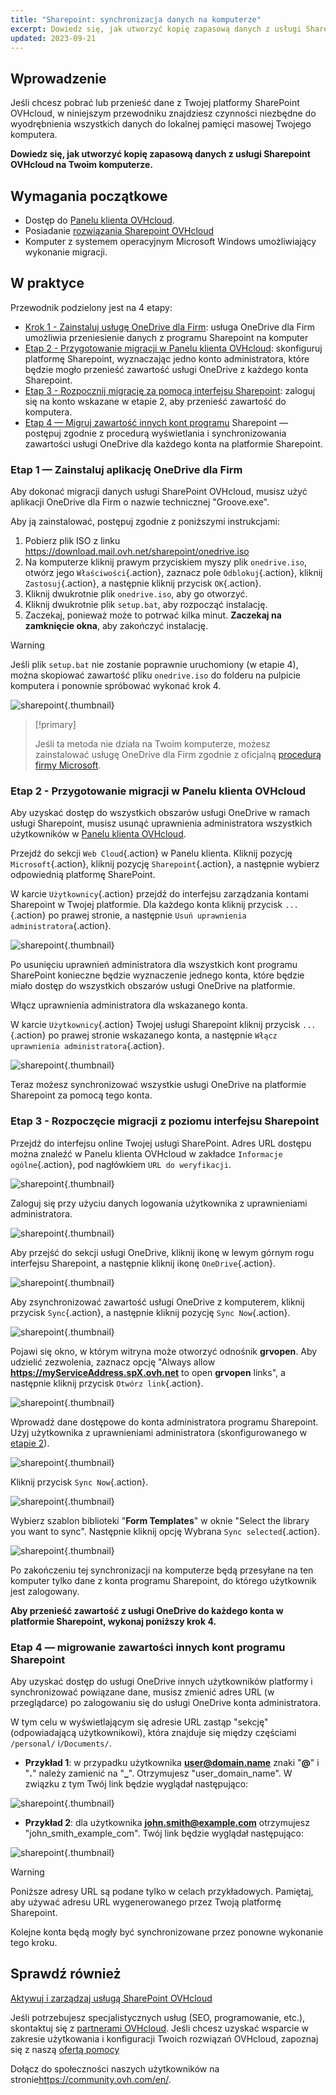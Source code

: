 ```yaml
---
title: "Sharepoint: synchronizacja danych na komputerze"
excerpt: Dowiedz się, jak utworzyć kopię zapasową danych z usługi Sharepoint OVHcloud na Twoim komputerze
updated: 2023-09-21
---
```


## Wprowadzenie

Jeśli chcesz pobrać lub przenieść dane z Twojej platformy SharePoint OVHcloud, w niniejszym przewodniku znajdziesz czynności niezbędne do wyodrębnienia wszystkich danych do lokalnej pamięci masowej Twojego komputera.

**Dowiedz się, jak utworzyć kopię zapasową danych z usługi Sharepoint OVHcloud na Twoim komputerze.**

## Wymagania początkowe

- Dostęp do [Panelu klienta OVHcloud](https://www.ovh.com/auth/?action=gotomanager&from=https://www.ovh.pl/&ovhSubsidiary=pl).
- Posiadanie [rozwiązania Sharepoint OVHcloud](https://www.ovhcloud.com/pl/collaborative-tools/sharepoint/)
- Komputer z systemem operacyjnym Microsoft Windows umożliwiający wykonanie migracji.

## W praktyce

Przewodnik podzielony jest na 4 etapy:

- [Krok 1 - Zainstaluj usługę OneDrive dla Firm](#installonedrive): usługa OneDrive dla Firm umożliwia przeniesienie danych z programu Sharepoint na komputer
- [Etap 2 - Przygotowanie migracji w Panelu klienta OVHcloud](#controlpanelconfig): skonfiguruj platformę Sharepoint, wyznaczając jedno konto administratora, które będzie mogło przenieść zawartość usługi OneDrive z każdego konta Sharepoint.
- [Etap 3 - Rozpocznij migrację za pomocą interfejsu Sharepoint](#migrationignition): zaloguj się na konto wskazane w etapie 2, aby przenieść zawartość do komputera.
- [Etap 4 — Migruj zawartość innych kont programu](#migrationother) Sharepoint — postępuj zgodnie z procedurą wyświetlania i synchronizowania zawartości usługi OneDrive dla każdego konta na platformie Sharepoint.

### Etap 1 — Zainstaluj aplikację OneDrive dla Firm <a name="installonedrive"></a>

Aby dokonać migracji danych usługi SharePoint OVHcloud, musisz użyć aplikacji OneDrive dla Firm o nazwie technicznej "Groove.exe".

Aby ją zainstalować, postępuj zgodnie z poniższymi instrukcjami:

1. Pobierz plik ISO z linku <https://download.mail.ovh.net/sharepoint/onedrive.iso>
2. Na komputerze kliknij prawym przyciskiem myszy plik `onedrive.iso`, otwórz jego `Właściwości`{.action}, zaznacz pole `Odblokuj`{.action}, kliknij `Zastosuj`{.action}, a następnie kliknij przycisk `OK`{.action}.
3. Kliknij dwukrotnie plik `onedrive.iso`, aby go otworzyć.
4. Kliknij dwukrotnie plik `setup.bat`, aby rozpocząć instalację.
5. Zaczekaj, ponieważ może to potrwać kilka minut. **Zaczekaj na zamknięcie okna**, aby zakończyć instalację.

> [!warning]
>
> Jeśli plik `setup.bat` nie zostanie poprawnie uruchomiony (w etapie 4), można skopiować zawartość pliku `onedrive.iso` do folderu na pulpicie komputera i ponownie spróbować wykonać krok 4.

![sharepoint](images/sharepoint-eol-00.gif){.thumbnail}

> [!primary]
>
> Jeśli ta metoda nie działa na Twoim komputerze, możesz zainstalować usługę OneDrive dla Firm zgodnie z oficjalną [procedurą firmy Microsoft](https://learn.microsoft.com/sharepoint/install-previous-sync-app#install-groove-exe-with-office-2016).

### Etap 2 - Przygotowanie migracji w Panelu klienta OVHcloud <a name="controlpanelconfig"></a>

Aby uzyskać dostęp do wszystkich obszarów usługi OneDrive w ramach usługi Sharepoint, musisz usunąć uprawnienia administratora wszystkich użytkowników w [Panelu klienta OVHcloud](https://www.ovh.com/auth/?action=gotomanager&from=https://www.ovh.pl/&ovhSubsidiary=pl).

Przejdź do sekcji `Web Cloud`{.action} w Panelu klienta. Kliknij pozycję `Microsoft`{.action}, kliknij pozycję `Sharepoint`{.action}, a następnie wybierz odpowiednią platformę SharePoint.

W karcie `Użytkownicy`{.action} przejdź do interfejsu zarządzania kontami Sharepoint w Twojej platformie. Dla każdego konta kliknij przycisk `...`{.action} po prawej stronie, a następnie `Usuń uprawnienia administratora`{.action}.

![sharepoint](images/sharepoint-eol-01.png){.thumbnail}

Po usunięciu uprawnień administratora dla wszystkich kont programu SharePoint konieczne będzie wyznaczenie jednego konta, które będzie miało dostęp do wszystkich obszarów usługi OneDrive na platformie.

Włącz uprawnienia administratora dla wskazanego konta.

W karcie `Użytkownicy`{.action} Twojej usługi Sharepoint kliknij przycisk `...`{.action} po prawej stronie wskazanego konta, a następnie `Włącz uprawnienia administratora`{.action}.

![sharepoint](images/sharepoint-eol-02.png){.thumbnail}

Teraz możesz synchronizować wszystkie usługi OneDrive na platformie Sharepoint za pomocą tego konta.

### Etap 3 - Rozpoczęcie migracji z poziomu interfejsu Sharepoint <a name="migrationignition"></a>

Przejdź do interfejsu online Twojej usługi SharePoint. Adres URL dostępu można znaleźć w Panelu klienta OVHcloud w zakładce `Informacje ogólne`{.action}, pod nagłówkiem `URL do weryfikacji`.

![sharepoint](images/sharepoint-eol-03.png){.thumbnail}

Zaloguj się przy użyciu danych logowania użytkownika z uprawnieniami administratora.

![sharepoint](images/sharepoint-eol-04.png){.thumbnail}

Aby przejść do sekcji usługi OneDrive, kliknij ikonę w lewym górnym rogu interfejsu Sharepoint, a następnie kliknij ikonę `OneDrive`{.action}.

![sharepoint](images/sharepoint-eol-05.png){.thumbnail}

Aby zsynchronizować zawartość usługi OneDrive z komputerem, kliknij przycisk `Sync`{.action}, a następnie kliknij pozycję `Sync Now`{.action}.

![sharepoint](images/sharepoint-eol-06.png){.thumbnail}

Pojawi się okno, w którym witryna może otworzyć odnośnik **grvopen**. Aby udzielić zezwolenia, zaznacz opcję "Always allow **https://myServiceAddress.spX.ovh.net** to open **grvopen** links", a następnie kliknij przycisk `Otwórz link`{.action}.

![sharepoint](images/sharepoint-eol-07.png){.thumbnail}

Wprowadź dane dostępowe do konta administratora programu Sharepoint. Użyj użytkownika z uprawnieniami administratora (skonfigurowanego w [etapie 2](#controlpanelconfig)).

![sharepoint](images/sharepoint-eol-08.png){.thumbnail}

Kliknij przycisk `Sync Now`{.action}.

![sharepoint](images/sharepoint-eol-09.png){.thumbnail}

Wybierz szablon biblioteki "**Form Templates**" w oknie "Select the library you want to sync". Następnie kliknij opcję Wybrana `Sync selected`{.action}.

![sharepoint](images/sharepoint-eol-10.png){.thumbnail}

Po zakończeniu tej synchronizacji na komputerze będą przesyłane na ten komputer tylko dane z konta programu Sharepoint, do którego użytkownik jest zalogowany.

**Aby przenieść zawartość z usługi OneDrive do każdego konta w platformie Sharepoint, wykonaj poniższy krok 4.**

### Etap 4 — migrowanie zawartości innych kont programu Sharepoint <a name="migrationother"></a>

Aby uzyskać dostęp do usługi OneDrive innych użytkowników platformy i synchronizować powiązane dane, musisz zmienić adres URL (w przeglądarce) po zalogowaniu się do usługi OneDrive konta administratora.

W tym celu w wyświetlającym się adresie URL zastąp "sekcję" (odpowiadającą użytkownikowi), która znajduje się między częściami `/personal/` i`/Documents/`.

- **Przykład 1**: w przypadku użytkownika **user@domain.name** znaki "**@**" i "**.**" należy zamienić na "**_**". Otrzymujesz "user_domain_name". W związku z tym Twój link będzie wyglądał następująco:

![sharepoint](images/sharepoint-eol-11.png){.thumbnail}

- **Przykład 2**: dla użytkownika **john.smith@example.com** otrzymujesz "john_smith_example_com". Twój link będzie wyglądał następująco:

![sharepoint](images/sharepoint-eol-12.png){.thumbnail}

> [!warning]
>
> Poniższe adresy URL są podane tylko w celach przykładowych. Pamiętaj, aby używać adresu URL wygenerowanego przez Twoją platformę Sharepoint.

Kolejne konta będą mogły być synchronizowane przez ponowne wykonanie tego kroku.

## Sprawdź również

[Aktywuj i zarządzaj usługą SharePoint OVHcloud](/pages/web_cloud/email_and_collaborative_solutions/microsoft_sharepoint/sharepoint_manage)

Jeśli potrzebujesz specjalistycznych usług (SEO, programowanie, etc.), skontaktuj się z [partnerami OVHcloud](https://partner.ovhcloud.com/pl/directory/).
Jeśli chcesz uzyskać wsparcie w zakresie użytkowania i konfiguracji Twoich rozwiązań OVHcloud, zapoznaj się z naszą [ofertą pomocy](https://www.ovhcloud.com/pl/support-levels/)

Dołącz do społeczności naszych użytkowników na stronie<https://community.ovh.com/en/>.